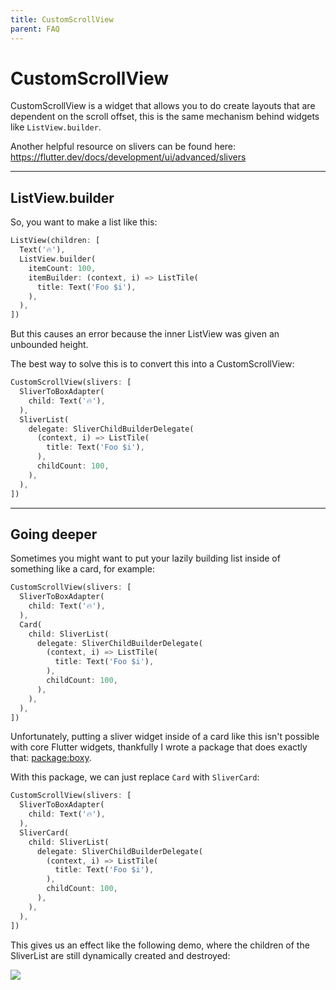 ```yaml
---
title: CustomScrollView
parent: FAQ
---
```


# CustomScrollView

CustomScrollView is a widget that allows you to do create layouts that are dependent on the scroll offset, this is the
same mechanism behind widgets like `ListView.builder`.

Another helpful resource on slivers can be found here: https://flutter.dev/docs/development/ui/advanced/slivers

---

## ListView.builder

So, you want to make a list like this:

```dart
ListView(children: [
  Text('🔥'),
  ListView.builder(
    itemCount: 100,
    itemBuilder: (context, i) => ListTile(
      title: Text('Foo $i'),
    ),
  ),
])
```

But this causes an error because the inner ListView was given an unbounded height.

The best way to solve this is to convert this into a CustomScrollView:

```dart
CustomScrollView(slivers: [
  SliverToBoxAdapter(
    child: Text('🔥'),
  ),
  SliverList(
    delegate: SliverChildBuilderDelegate(
      (context, i) => ListTile(
        title: Text('Foo $i'),
      ),
      childCount: 100,
    ),
  ),
])
```

---

## Going deeper

Sometimes you might want to put your lazily building list inside of something like a card, for example:

```dart
CustomScrollView(slivers: [
  SliverToBoxAdapter(
    child: Text('🔥'),
  ),
  Card(
    child: SliverList(
      delegate: SliverChildBuilderDelegate(
        (context, i) => ListTile(
          title: Text('Foo $i'),
        ),
        childCount: 100,
      ),
    ),
  ),
])
```

Unfortunately, putting a sliver widget inside of a card like this isn't possible with core Flutter widgets, thankfully I
wrote a package that does exactly that: [package:boxy](https://pub.dev/packages/boxy).

With this package, we can just replace `Card` with `SliverCard`:

```dart
CustomScrollView(slivers: [
  SliverToBoxAdapter(
    child: Text('🔥'),
  ),
  SliverCard(
    child: SliverList(
      delegate: SliverChildBuilderDelegate(
        (context, i) => ListTile(
          title: Text('Foo $i'),
        ),
        childCount: 100,
      ),
    ),
  ),
])
```

This gives us an effect like the following demo, where the children of the SliverList are still dynamically created and
destroyed:

![](https://i.tst.sh/ua72L.gif)